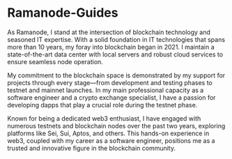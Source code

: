 # Ramanode-Guides

As Ramanode, I stand at the intersection of blockchain technology and seasoned IT expertise. With a solid foundation in IT technologies that spans more than 10 years, my foray into blockchain began in 2021. I maintain a state-of-the-art data center with local servers and robust cloud services to ensure seamless node operation.

My commitment to the blockchain space is demonstrated by my support for projects through every stage—from development and testing phases to testnet and mainnet launches. In my main professional capacity as a software engineer and a crypto exchange specialist, I have a passion for developing dapps that play a crucial role during the testnet phase.

Known for being a dedicated web3 enthusiast, I have engaged with numerous testnets and blockchain nodes over the past two years, exploring platforms like Sei, Sui, Aptos, and others. This hands-on experience in web3, coupled with my career as a software engineer, positions me as a trusted and innovative figure in the blockchain community.
